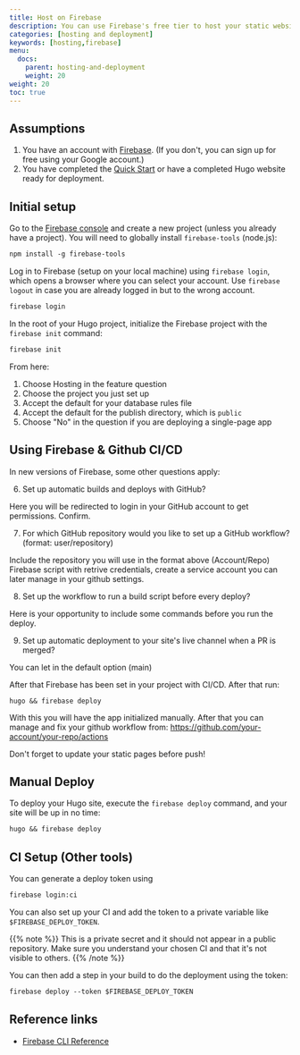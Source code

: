 ```yaml
---
title: Host on Firebase
description: You can use Firebase's free tier to host your static website; this also gives you access to Firebase's NOSQL API.
categories: [hosting and deployment]
keywords: [hosting,firebase]
menu:
  docs:
    parent: hosting-and-deployment
    weight: 20
weight: 20
toc: true
---
```


## Assumptions

1. You have an account with [Firebase][signup]. (If you don't, you can sign up for free using your Google account.)
2. You have completed the [Quick Start] or have a completed Hugo website ready for deployment.

## Initial setup

Go to the [Firebase console][console] and create a new project (unless you already have a project). You will need to globally install `firebase-tools` (node.js):

```txt
npm install -g firebase-tools
```

Log in to Firebase (setup on your local machine) using `firebase login`, which opens a browser where you can select your account. Use `firebase logout` in case you are already logged in but to the wrong account.


```txt
firebase login
```

In the root of your Hugo project, initialize the Firebase project with the `firebase init` command:

```txt
firebase init
```

From here:

1. Choose Hosting in the feature question
2. Choose the project you just set up
3. Accept the default for your database rules file
4. Accept the default for the publish directory, which is `public`
5. Choose "No" in the question if you are deploying a single-page app

## Using Firebase & Github CI/CD

In new versions of Firebase, some other questions apply:

6. Set up automatic builds and deploys with GitHub? 

Here you will be redirected to login in your GitHub account to get permissions. Confirm.

7. For which GitHub repository would you like to set up a GitHub workflow? (format: user/repository) 

Include the repository you will use in the format above (Account/Repo)
Firebase script with retrive credentials, create a service account you can later manage in your github settings.

8. Set up the workflow to run a build script before every deploy? 

Here is your opportunity to include some commands before you run the deploy.

9. Set up automatic deployment to your site's live channel when a PR is merged? 

You can let in the default option (main)

After that Firebase has been set in your project with CI/CD. After that run:

```
hugo && firebase deploy
```

With this you will have the app initialized manually. After that you can manage and fix your github workflow from: https://github.com/your-account/your-repo/actions

Don't forget to update your static pages before push!

## Manual Deploy

To deploy your Hugo site, execute the `firebase deploy` command, and your site will be up in no time:

```txt
hugo && firebase deploy
```

## CI Setup (Other tools)

You can generate a deploy token using

```txt
firebase login:ci
```

You can also set up your CI and add the token to a private variable like `$FIREBASE_DEPLOY_TOKEN`.

{{% note %}}
This is a private secret and it should not appear in a public repository. Make sure you understand your chosen CI and that it's not visible to others.
{{% /note %}}

You can then add a step in your build to do the deployment using the token:

```txt
firebase deploy --token $FIREBASE_DEPLOY_TOKEN
```

## Reference links

* [Firebase CLI Reference](https://firebase.google.com/docs/cli/#administrative_commands)

[console]: https://console.firebase.google.com/
[Quick Start]: /getting-started/quick-start/
[signup]: https://console.firebase.google.com/
